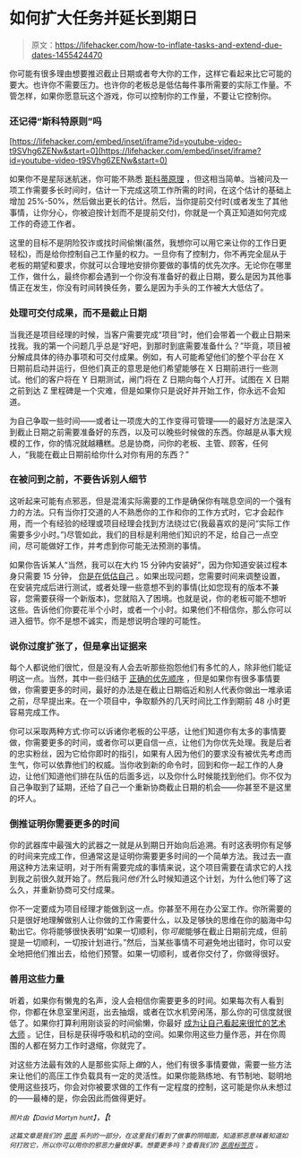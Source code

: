 # 如何扩大任务并延长到期日

> 原文：<https://lifehacker.com/how-to-inflate-tasks-and-extend-due-dates-1455424470>

你可能有很多理由想要推迟截止日期或者夸大你的工作，这样它看起来比它可能的要大。也许你不需要压力。也许你的老板总是低估每件事所需要的实际工作量。不管怎样，如果你愿意玩这个游戏，你可以控制你的工作量，不要让它控制你。



### 还记得“斯科特原则”吗

 [https://lifehacker.com/embed/inset/iframe?id=youtube-video-t9SVhg6ZENw&start=0](https://lifehacker.com/embed/inset/iframe?id=youtube-video-t9SVhg6ZENw&start=0) 

如果你不是星际迷航迷，你可能不熟悉 [斯科蒂原理](http://www.urbandictionary.com/define.php?term=Scotty%20Principle) ，但这相当简单。当被问及一项工作需要多长时间时，估计一下完成这项工作所需的时间，在这个估计的基础上增加 25%-50%，然后做出更长的估计。然后，当你提前交付时(或者发生了其他事情，让你分心，你被迫按计划而不是提前交付)，你就是一个真正知道如何完成工作的奇迹工作者。

这里的目标不是阴险狡诈或找时间偷懒(虽然，我想你可以用它来让你的工作日更轻松)，而是给你控制自己工作量的权力。一旦你有了控制力，你不再完全屈从于老板的期望和要求，你就可以合理地安排你要做的事情的优先次序。无论你在哪里工作，做什么，最终你都会遇到一个你没有准备好的截止日期，要么是因为其他事情正在发生，你没有时间转换任务，要么是因为手头的工作被大大低估了。

### 处理可交付成果，而不是截止日期

当我还是项目经理的时候，当客户需要完成“项目”时，他们会带着一个截止日期来找我。我的第一个问题几乎总是“好吧，到那时到底需要准备什么？”毕竟，项目被分解成具体的待办事项和可交付成果。例如，有人可能希望他们的整个平台在 X 日期前启动并运行，但他们真正的意思是他们希望能够在 X 日期前进行一些测试。他们的客户将在 Y 日期测试，闸门将在 Z 日期向每个人打开。试图在 X 日期之前到达 Z 里程碑是一个灾难，但是如果你只是说好并开始工作，你永远不会知道。

为自己争取一些时间——或者让一项庞大的工作变得可管理——的最好方法是深入到截止日期之前需要准备好的东西，以及可以晚些时候做的东西。你越是从事大规模的工作，你的情况就越糟糕。总是协商，问你的老板、主管、顾客，任何人，“我能在截止日期前给你什么对你有用的东西？”

### 在被问到之前，不要告诉别人细节

这听起来可能有点邪恶，但是混淆实际需要的工作是确保你有喘息空间的一个强有力的方法。只有当你打交道的人不熟悉你的工作和你的工作方式时，它才会起作用，而一个有经验的经理或项目经理会找到方法绕过它(我最喜欢的是问“实际工作需要多少小时。”)尽管如此，我们的目标是利用他们知识的不足，给自己一点空间，尽可能做好工作，并考虑到你可能无法预测的事情。

如果你告诉某人“当然，我可以在大约 15 分钟内安装好”，因为你知道安装过程本身只需要 15 分钟， [你是在低估自己](http://www.youtube.com/watch?v=8xRqXYsksFg) 。如果出现问题，您需要时间来调整设置，在安装完成后进行测试，或者处理一些意想不到的事情(比如您现有的版本不兼容，您需要获得一个新版本)，您就陷入了困境。也就是说，你的老板可能不想听这些。告诉他们你要花半个小时，或者一个小时。如果他们不相信你，那么你可以进入细节。你不是想不诚实，而是想说明合理的可能性。

### 说你过度扩张了，但是拿出证据来

每个人都说他们很忙，但是没有人会去听那些抱怨他们有多忙的人，除非他们能证明这一点。当然，其中一些归结于 [正确的优先顺序](https://lifehacker.com/how-to-prioritize-when-everything-is-important-5877111) ，但是如果你有很多事情要做，你需要更多的时间，最好的办法是在截止日期临近和别人代表你做出一堆承诺之前，尽早提出来。在一个项目中，争取额外的几天时间比工作到期前 48 小时更容易完成工作。

你可以采取两种方式:你可以诉诸你老板的公平感，让他们知道你有太多的事情要做，你需要更多的时间，或者你可以更自信一点，让他们为你优先处理。我是后者的忠实粉丝，因为它给你即时的指引，如果有人因为他们的要求没有被优先考虑而生气，你可以依靠他们的权威。当你收到新的命令时，回到和你一起工作的人身边，让他们知道他们排在队伍的后面多远，以及你什么时候能找到他们。你不仅为自己争取到了延期，还给了自己一个重新协商截止日期的机会——你甚至不是这里的坏人。

### 倒推证明你需要更多的时间

你的武器库中最强大的武器之一就是从到期日开始向后追溯。有时这表明你有足够的时间来完成工作，但通常这是证明你需要更多时间的一个简单方法。我过去一直用这种方法来证明，对于所有需要完成的事情来说，这个项目需要在请求它的人找到我之前很久就开始了。然后我问*他们*什么时候知道这个计划，为什么他们等了这么久，并重新协商可交付成果。

你不一定要成为项目经理才能做到这一点。你甚至不用在办公室工作。你所需要的只是很好地理解做别人让你做的工作需要什么，以及足够快的思维在你的脑海中勾勒出它。你将能够很快表明“如果一切顺利，你*可能*能够在截止日期前完成，但前提是一切顺利，一切按计划进行。”然后，当某些事情不可避免地出错时，你可以安全地把他们推出去，给他们预警。如果一切顺利，或者你交付了，你做得很好。

### 善用这些力量

听着，如果你有懒鬼的名声，没人会相信你需要更多的时间。如果每次有人看到你，你都在休息室里闲逛，出去抽烟，或者在饮水机旁闲荡，那么你的可信度就很低了。如果你打算利用刚谈妥的时间偷懒，你最好 [成为让自己看起来很忙的艺术大师](https://lifehacker.com/how-to-master-the-art-of-looking-busy-5952456) 。记住，目标是获得呼吸和机动的空间。如果你用这些力量作恶，并在你周围的人都在努力工作时退缩，你就完了。

对这些方法最有效的人是那些实际上*做*的人，他们有很多事情要做，需要一些方法来让他们的高压工作负载具有一定的灵活性。如果你能熟练地、有节制地、聪明地使用这些技巧，你会对你被要求做的工作有一定程度的控制，这可能是你从未想过的——最棒的是，你会因此而做得更好。

<small>*照片由*</small><small>*【David Martyn hunt】*</small>*，【t*

*<small>这篇文章是我们的</small>* [*<small>恶周</small>*](https://lifehacker.com/welcome-to-lifehackers-fourth-annual-evil-week-1453143089) *<small>系列的一部分，在这里我们看到了做事的阴暗面。知道邪恶意味着知道如何打败它，所以你可以用你的邪恶力量做好事。想要更多吗？查看我们的</small>* [*<small>恶周标签页</small>*](http://lifehacker.com/tag/evilweek) *<small>。</small>*